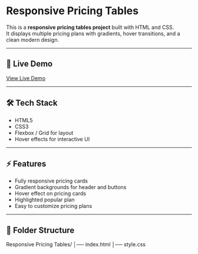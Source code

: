# Responsive Pricing Tables

This is a **responsive pricing tables project** built with HTML and CSS.  
It displays multiple pricing plans with gradients, hover transitions, and a clean modern design.

---

## 🚀 Live Demo

[View Live Demo](https://aniruddha-jadhav-15.github.io/frontend-mini-projects/project-01-product-cards-showcase/)

---

## 🛠️ Tech Stack

- HTML5
- CSS3
- Flexbox / Grid for layout
- Hover effects for interactive UI

---

## ⚡ Features

- Fully responsive pricing cards
- Gradient backgrounds for header and buttons
- Hover effect on pricing cards
- Highlighted popular plan
- Easy to customize pricing plans

---

## 📂 Folder Structure

Responsive Pricing Tables/
│── index.html
│── style.css
